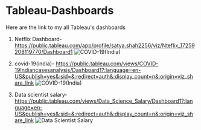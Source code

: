 # Tableau-Dashboards

Here are the link to my all Tableau's dashboards

1) Netflix Dashboard- https://public.tableau.com/app/profile/satya.shah2256/viz/Nteflix_17259208119770/Dashboard1
   ![COVID-19(India)](https://github.com/user-attachments/assets/08b17a10-3d1a-421d-bb43-ad6311429b4e)


2) covid-19(india)- https://public.tableau.com/views/COVID-19Indiancasesanalysis/Dashboard1?:language=en-US&publish=yes&:sid=&:redirect=auth&:display_count=n&:origin=viz_share_link
   ![COVID-19(India)](https://github.com/user-attachments/assets/9c6100d3-35ea-46f2-9297-35e2f4def879)


3)  Data scientist salary- https://public.tableau.com/views/Data_Science_Salary/Dashboard1?:language=en-US&publish=yes&:sid=&:redirect=auth&:display_count=n&:origin=viz_share_link
   ![Data Scientist Salary](https://github.com/user-attachments/assets/bd4c86be-ad5d-4f05-b273-aba80c9c3cd3)

   
